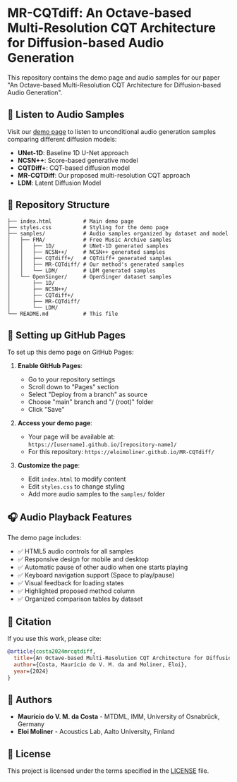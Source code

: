 # MR-CQTdiff: An Octave-based Multi-Resolution CQT Architecture for Diffusion-based Audio Generation

This repository contains the demo page and audio samples for our paper "An Octave-based Multi-Resolution CQT Architecture for Diffusion-based Audio Generation".

## 🎵 Listen to Audio Samples

Visit our [demo page](https://eloimoliner.github.io/MR-CQTdiff/) to listen to unconditional audio generation samples comparing different diffusion models:

- **UNet-1D**: Baseline 1D U-Net approach
- **NCSN++**: Score-based generative model
- **CQTDiff+**: CQT-based diffusion model  
- **MR-CQTDiff**: Our proposed multi-resolution CQT approach
- **LDM**: Latent Diffusion Model

## 📁 Repository Structure

```
├── index.html          # Main demo page
├── styles.css          # Styling for the demo page
├── samples/            # Audio samples organized by dataset and model
│   ├── FMA/            # Free Music Archive samples
│   │   ├── 1D/         # UNet-1D generated samples
│   │   ├── NCSN++/     # NCSN++ generated samples
│   │   ├── CQTdiff+/   # CQTdiff+ generated samples
│   │   ├── MR-CQTdiff/ # Our method's generated samples
│   │   └── LDM/        # LDM generated samples
│   └── OpenSinger/     # OpenSinger dataset samples
│       ├── 1D/         
│       ├── NCSN++/     
│       ├── CQTdiff+/   
│       ├── MR-CQTdiff/ 
│       └── LDM/        
└── README.md           # This file
```

## 🚀 Setting up GitHub Pages

To set up this demo page on GitHub Pages:

1. **Enable GitHub Pages**:
   - Go to your repository settings
   - Scroll down to "Pages" section
   - Select "Deploy from a branch" as source
   - Choose "main" branch and "/ (root)" folder
   - Click "Save"

2. **Access your demo page**:
   - Your page will be available at: `https://[username].github.io/[repository-name]/`
   - For this repository: `https://eloimoliner.github.io/MR-CQTdiff/`

3. **Customize the page**:
   - Edit `index.html` to modify content
   - Edit `styles.css` to change styling
   - Add more audio samples to the `samples/` folder

## 🎧 Audio Playback Features

The demo page includes:
- ✅ HTML5 audio controls for all samples
- ✅ Responsive design for mobile and desktop
- ✅ Automatic pause of other audio when one starts playing
- ✅ Keyboard navigation support (Space to play/pause)
- ✅ Visual feedback for loading states
- ✅ Highlighted proposed method column
- ✅ Organized comparison tables by dataset

## 📝 Citation

If you use this work, please cite:

```bibtex
@article{costa2024mrcqtdiff,
  title={An Octave-based Multi-Resolution CQT Architecture for Diffusion-based Audio Generation},
  author={Costa, Maurício do V. M. da and Moliner, Eloi},
  year={2024}
}
```

## 👥 Authors

- **Maurício do V. M. da Costa** - MTDML, IMM, University of Osnabrück, Germany
- **Eloi Moliner** - Acoustics Lab, Aalto University, Finland

## 📄 License

This project is licensed under the terms specified in the [LICENSE](LICENSE) file.